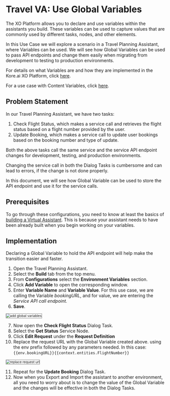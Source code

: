 # Travel VA: Use Global Variables

The XO Platform allows you to declare and use variables within the assistants you build. These variables can be used to capture values that are commonly used by different tasks, nodes, and other elements.

In this Use Case we will explore a scenario in a Travel Planning Assistant, where Variables can be used. We will see how Global Variables can be used to pass API endpoints and change them easily when migrating from development to testing to production environments.

For details on what Variables are and how they are implemented in the Kore.ai XO Platform, click <a href="https://developer.kore.ai/docs/bots/bot-settings/bot-management/using-bot-variables/" target="_blank">here</a>. 

For a use case with Content Variables, click <a href="https://developer.kore.ai/docs/bots/how-tos/how-to-use-content-variables/" target="_blank">here</a>.

## Problem Statement

In our Travel Planning Assistant, we have two tasks:

1. Check Flight Status, which makes a service call and retrieves the flight status based on a flight number provided by the user. 
2. Update Booking, which makes a service call to update user bookings based on the booking number and type of update.

Both the above tasks call the same service and the service API endpoint changes for development, testing, and production environments.

Changing the service call in both the Dialog Tasks is cumbersome and can lead to errors, if the change is not done properly.

In this document, we will see how Global Variable can be used to store the API endpoint and use it for the service calls.

## Prerequisites

To go through these configurations, you need to know at least the basics of <a href="https://developer.kore.ai/docs/bots/chatbot-overview/getting-started-bots/" target="_blank">building a Virtual Assistant</a>. This is because your assistant needs to have been already built when you begin working on your variables.

## Implementation

Declaring a Global Variable to hold the API endpoint will help make the transition easier and faster.

1. Open the Travel Planning Assistant.
2. Select the **Build** tab from the top menu.
3. From **Configurations** select the **Environment Variables** section.
4. Click **Add Variable** to open the corresponding window.
5. Enter **Variable Name** and **Variable Value**. For this use case, we are calling the Variable _bookingURL_, and for value, we are entering the _Service API call endpoint._
6. **Save**.
<img src="../images/add-global-enironment-variables.png" alt="add global variables" title="add global variables" style="border: 1px solid gray; zoom:75%;">  

7. Now open the **Check Flight Status** Dialog Task.
8. Select the **Get Status** Service Node.
9. Click **Edit Request** under the **Request Definition**
10. Replace the request URL with the Global Variable created above. using the env prefix followed by any parameters needed. In this case: 
`{{env.bookingURL}}{{context.entities.FlightNumber}}`
<img src="../images/replace-request-url.png" alt="replace request url" title="replace request url" style="border: 1px solid gray; zoom:75%;"> 

11. Repeat for the **Update Booking** Dialog Task.
12. Now when you Export and Import the assistant to another environment, all you need to worry about is to change the value of the Global Variable and the changes will be effective in both the Dialog Tasks.